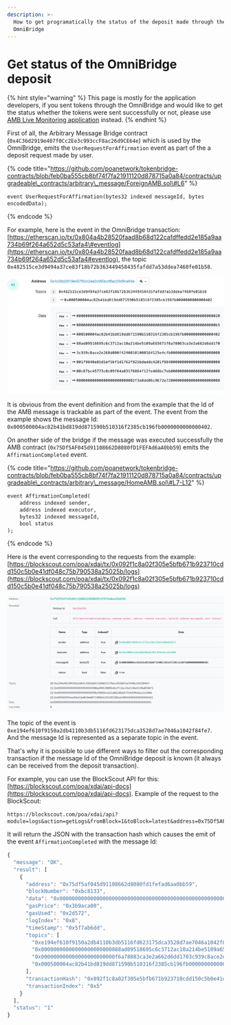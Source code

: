 ```yaml
---
description: >-
  How to get programatically the status of the deposit made through the
  OmniBridge
---
```


# Get status of the OmniBridge deposit

{% hint style="warning" %}
This page is mostly for the application developers, if you sent tokens through the OmniBridge and would like to get the status whether the tokens were sent successfully or not, please use [AMB Live Monitoring application](https://docs.tokenbridge.net/about-tokenbridge/components/amb-live-monitoring-application) instead.
{% endhint %}

First of all, the Arbitrary Message Bridge contract \(`0x4C36d2919e407f0Cc2Ee3c993ccF8ac26d9CE64e`\) which is used by the OmniBridge, emits the `UserRequestForAffirmation` event as part of the a deposit request made by user.

{% code title="https://github.com/poanetwork/tokenbridge-contracts/blob/feb0ba555cb8bf74f7fa21911120d878715a0a84/contracts/upgradeable\_contracts/arbitrary\_message/ForeignAMB.sol\#L6" %}
```text
event UserRequestForAffirmation(bytes32 indexed messageId, bytes encodedData);
```
{% endcode %}

For example, here is the event in the OmniBridge transaction: [https://etherscan.io/tx/0x804a4b28520faad8b68d122cafdffedd2e185a9aa734b69f264a652d5c53afa4\#eventlog](https://etherscan.io/tx/0x804a4b28520faad8b68d122cafdffedd2e185a9aa734b69f264a652d5c53afa4#eventlog), the topic `0x482515ce3d9494a37ce83f18b72b363449458435fafdd7a53ddea7460fe01b58`.

![](../../.gitbook/assets/image%20%2895%29.png)

It is obvious from the event definition and from the example that the Id of the AMB message is trackable as part of the event. The event from the example shows the message Id: `0x000500004ac82b41bd819dd871590b510316f2385cb196fb0000000000000402`.

On another side of the bridge if the message was executed successfully the AMB contract \(`0x75Df5AF045d91108662D8080fD1FEFAd6aA0bb59`\) emits the `AffirmationCompleted` event.

{% code title="https://github.com/poanetwork/tokenbridge-contracts/blob/feb0ba555cb8bf74f7fa21911120d878715a0a84/contracts/upgradeable\_contracts/arbitrary\_message/HomeAMB.sol\#L7-L12" %}
```text
event AffirmationCompleted(
    address indexed sender,
    address indexed executor,
    bytes32 indexed messageId,
    bool status
);
```
{% endcode %}

Here is the event corresponding to the requests from the example: [https://blockscout.com/poa/xdai/tx/0x092f1c8a02f305e5bfb671b923710cdd150c5b0e41df048c75b790538a25025b/logs](https://blockscout.com/poa/xdai/tx/0x092f1c8a02f305e5bfb671b923710cdd150c5b0e41df048c75b790538a25025b/logs)

![](../../.gitbook/assets/image%20%2894%29.png)

The topic of the event is `0xe194ef610f9150a2db4110b3db5116fd623175dca3528d7ae7046a1042f84fe7`. And the message Id is represented as a separate topic in the event.   
  
That's why it is possible to use different ways to filter out the corresponding transaction if the message Id of the OmniBridge deposit is known \(it always can be received from the deposit transaction\).

For example, you can use the BlockScout API for this: [https://blockscout.com/poa/xdai/api-docs](https://blockscout.com/poa/xdai/api-docs). Example of the request to the BlockScout:

```text
https://blockscout.com/poa/xdai/api?module=logs&action=getLogs&fromBlock=1&toBlock=latest&address=0x75Df5AF045d91108662D8080fD1FEFAd6aA0bb59&topic0=0xe194ef610f9150a2db4110b3db5116fd623175dca3528d7ae7046a1042f84fe7&topic3=0x000500004ac82b41bd819dd871590b510316f2385cb196fb0000000000000402&topic0_3_opr=and
```

It will return the JSON with the transaction hash which causes the emit of the event `AffirmationCompleted` with the message Id:

```javascript
{
  "message": "OK",
  "result": [
    {
      "address": "0x75df5af045d91108662d8080fd1fefad6aa0bb59",
      "blockNumber": "0xbc8133",
      "data": "0x0000000000000000000000000000000000000000000000000000000000000001",
      "gasPrice": "0x3b9aca00",
      "gasUsed": "0x2d572",
      "logIndex": "0x8",
      "timeStamp": "0x5f7ab6dd",
      "topics": [
        "0xe194ef610f9150a2db4110b3db5116fd623175dca3528d7ae7046a1042f84fe7",
        "0x00000000000000000000000088ad09518695c6c3712ac10a214be5109a655671",
        "0x000000000000000000000000f6a78083ca3e2a662d6dd1703c939c8ace2e268d",
        "0x000500004ac82b41bd819dd871590b510316f2385cb196fb0000000000000402"
      ],
      "transactionHash": "0x092f1c8a02f305e5bfb671b923710cdd150c5b0e41df048c75b790538a25025b",
      "transactionIndex": "0x5"
    }
  ],
  "status": "1"
}
```

